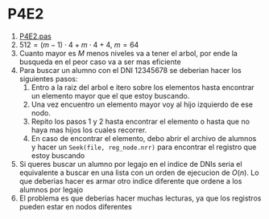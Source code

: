 # P4E2

1. [P4E2.pas](https://github.com/Vicen621-facultad/FOD/blob/master/Practica%204/Ejercicio%202/P4E2.pas)
2. $512 = (m-1) \cdot 4 + m \cdot 4 + 4$, $m = 64$
3. Cuanto mayor es $M$ menos niveles va a tener el arbol, por ende la busqueda en el peor caso va a ser mas eficiente
4. Para buscar un alumno con el DNI 12345678 se deberian hacer los siguientes pasos:
   1. Entro a la raiz del arbol e itero sobre los elementos hasta encontrar un elemento mayor que el que estoy buscando.
   2. Una vez encuentro un elemento mayor voy al hijo izquierdo de ese nodo.
   3. Repito los pasos 1 y 2 hasta encontrar el elemento o hasta que no haya mas hijos los cuales recorrer.
   4. En caso de encontrar el elemento, debo abrir el archivo de alumnos y hacer un `Seek(file, reg_node.nrr)` para encontrar el registro que estoy buscando
5. Si queres buscar un alumno por legajo en el indice de DNIs seria el equivalente a buscar en una lista con un orden de ejecucion de $O(n)$. Lo que deberias hacer es armar otro indice diferente que ordene a los alumnos por legajo
6. El problema es que deberias hacer muchas lecturas, ya que los registros pueden estar en nodos diferentes
